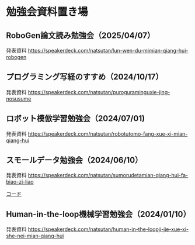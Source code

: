 # 勉強会資料置き場

## RoboGen論文読み勉強会（2025/04/07）
発表資料
https://speakerdeck.com/natsutan/lun-wen-du-mimian-qiang-hui-robogen


## プログラミング写経のすすめ（2024/10/17）
発表資料
https://speakerdeck.com/natsutan/puroguraminguxie-jing-nosusume

## ロボット模倣学習勉強会（2024/07/01)

発表資料
https://speakerdeck.com/natsutan/robotutomo-fang-xue-xi-mian-qiang-hui


## スモールデータ勉強会（2024/06/10）

発表資料
https://speakerdeck.com/natsutan/sumorudetamian-qiang-hui-fa-biao-zi-liao

[コード](https://github.com/natsutan/WorkshopHub/tree/main/Smalldata)

## Human-in-the-loop機械学習勉強会（2024/01/10）

発表資料
https://speakerdeck.com/natsutan/human-in-the-loopji-jie-xue-xi-she-nei-mian-qiang-hui
